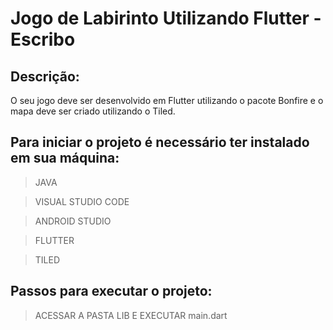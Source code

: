 # Jogo de Labirinto Utilizando Flutter - Escribo

## Descrição:

O seu jogo deve ser desenvolvido em Flutter utilizando o pacote Bonfire e o mapa deve ser criado utilizando o Tiled.

## Para iniciar o projeto é necessário ter instalado em sua máquina:
> JAVA

> VISUAL STUDIO CODE

> ANDROID STUDIO

> FLUTTER

> TILED

## Passos para executar o projeto:

> ACESSAR A PASTA LIB E EXECUTAR main.dart
